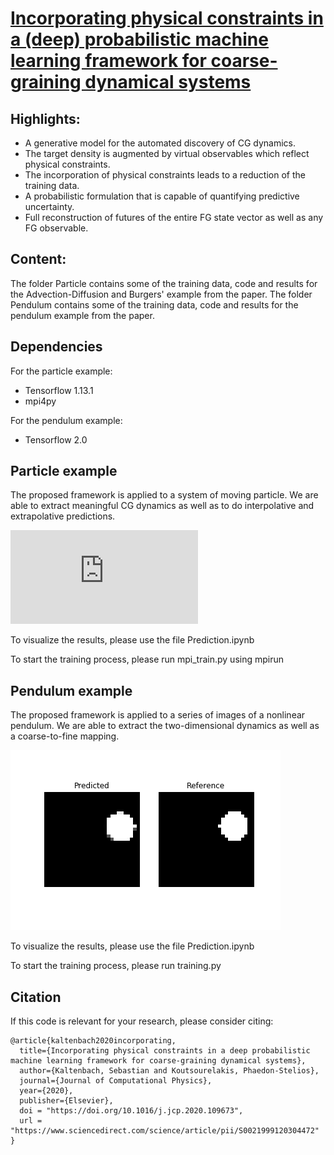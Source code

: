 # [Incorporating physical constraints in a (deep) probabilistic machine learning framework for coarse-graining dynamical systems](https://www.sciencedirect.com/science/article/pii/S0021999120304472)

## Highlights:
- A generative model for the automated discovery of CG dynamics.
- The target density is augmented by virtual observables which reflect physical constraints.
- The incorporation of physical constraints leads to a reduction of the training data.
- A probabilistic formulation that is capable of quantifying predictive uncertainty.
- Full reconstruction of futures of the entire FG state vector as well as any FG observable.

## Content:
The folder Particle contains some of the training data, code and results for the Advection-Diffusion and Burgers' example from the paper. 
The folder Pendulum contains some of the training data, code and results for the pendulum example from the paper.

## Dependencies
For the particle example:
- Tensorflow 1.13.1
- mpi4py

For the pendulum example:
- Tensorflow 2.0

## Particle example
The proposed framework is applied to a system of moving particle. We are able to extract meaningful CG dynamics as well as to do interpolative and extrapolative predictions.

![Burgers_result](https://raw.githubusercontent.com/SebastianKaltenbach/PhysicalConstraints_ProbabilisticCG/master/Example_Burgers.pdf)

To visualize the results, please use the file Prediction.ipynb

To start the training process, please run mpi_train.py using mpirun


## Pendulum example
The proposed framework is applied to a series of images of a nonlinear pendulum. We are able to extract the two-dimensional dynamics as well as a coarse-to-fine mapping. 

![overview](https://raw.githubusercontent.com/SebastianKaltenbach/PhysicalConstraints_ProbabilisticCG/master/pendulum_animated.gif)

To visualize the results, please use the file Prediction.ipynb

To start the training process, please run training.py 


## Citation
If this code is relevant for your research, please consider citing:
```
@article{kaltenbach2020incorporating,
  title={Incorporating physical constraints in a deep probabilistic machine learning framework for coarse-graining dynamical systems},
  author={Kaltenbach, Sebastian and Koutsourelakis, Phaedon-Stelios},
  journal={Journal of Computational Physics},
  year={2020},
  publisher={Elsevier},
  doi = "https://doi.org/10.1016/j.jcp.2020.109673",
  url = "https://www.sciencedirect.com/science/article/pii/S0021999120304472"
}
```

